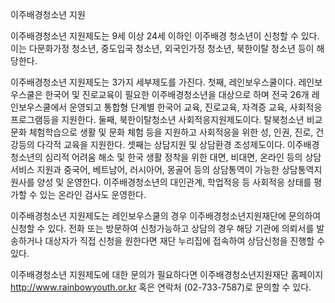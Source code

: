 이주배경청소년 지원

이주배경청소년 지원제도는 9세 이상 24세 이하인 이주배경 청소년이 신청할 수 있다. 이는 다문화가정 청소년, 중도입국 청소년, 외국인가정 청소년, 북한이탈 청소년 등이 해당한다.

이주배경청소년 지원제도는 3가지 세부제도를 가진다. 첫째, 레인보우스쿨이다. 레인보우스쿨은 한국어 및 진로교육이 필요한 이주배경청소년을 대상으로 하며 전국 26개 레인보우스쿨에서 운영되고 통합형 단계별 한국어 교육, 진로교육, 자격증 교육, 사회적응 프로그램등을 지원한다. 둘째, 북한이탈청소년 사회적응지원제도이다. 탈북청소년 비교문화 체험학습으로 생활 및 문화 체험 등을 지원하고 사회적응을 위한 성, 인권, 진로, 건강등의 다각적 교육을 지원한다. 셋째는 상담지원 및 상담환경 조성제도이다. 이주배경청소년의 심리적 어려움 해소 및 한국 생활 정착을 위한 대면, 비대면, 온라인 등의 상담 서비스 지원과 중국어, 베트남어, 러시아어, 몽골어 등의 상담통역이 가능한 상담통역지원사를 양성 및 운영한다. 이주배경청소년의 대인관계, 학업적응 등 사회적응 상태를 평가할 수 있는 온라인 검사도 운영한다.

이주배경청소년 지원제도는 레인보우스쿨의 경우 이주배경청소년지원재단에 문의하여 신청할 수 있다. 전화 또는 방문하여 신청가능하고 상담의 경우 해당 기관에 의뢰서를 발송하거나 대상자가 직접 신청을 원한다면 재단 누리집에 접속하여 상담신청을 진행할 수 있다.

이주배경청소년 지원제도에 대한 문의가 필요하다면 이주배경청소년지원재단 홈페이지 http://www.rainbowyouth.or.kr 혹은 연락처 (02-733-7587)로 문의할 수 있다.